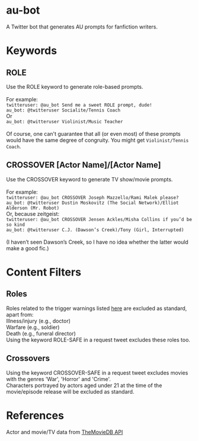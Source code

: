 # au-bot
A Twitter bot that generates AU prompts for fanfiction writers.

# Keywords

## ROLE
Use the ROLE keyword to generate role-based prompts.
<br>
<br>
For example:
<br>
`twitteruser: @au_bot Send me a sweet ROLE prompt, dude!`
<br>
`au_bot: @twitteruser Socialite/Tennis Coach`
<br>
Or
<br>
`au_bot: @twitteruser Violinist/Music Teacher`
<br>
<br>
Of course, one can't guarantee that all (or even most) of these prompts would have the same degree of congruity. You might get `Violinist/Tennis Coach`.

## CROSSOVER [Actor Name]/[Actor Name]
Use the CROSSOVER keyword to generate TV show/movie prompts.
<br>
<br>
For example:
<br>
`twitteruser: @au_bot CROSSOVER Joseph Mazzello/Rami Malek please?`
<br>
`au_bot: @twitteruser Dustin Moskovitz (The Social Network)/Elliot Alderson (Mr. Robot)`
<br>
Or, because zeitgeist:
<br>
`twitteruser: @au_bot CROSSOVER Jensen Ackles/Misha Collins if you’d be so kind`
<br>
`au_bot: @twitteruser C.J. (Dawson’s Creek)/Tony (Girl, Interrupted)`
<br>
<br>
(I haven’t seen Dawson’s Creek, so I have no idea whether the latter would make a good fic.)

# Content Filters

## Roles
Roles related to the trigger warnings listed [here](https://trigger-warnings.tumblr.com/tags) are excluded as standard, apart from:
<br>
Illness/injury (e.g., doctor)
<br>
Warfare (e.g., soldier)
<br>
Death (e.g., funeral director)
<br>
Using the keyword ROLE-SAFE in a request tweet excludes these roles too.

## Crossovers
Using the keyword CROSSOVER-SAFE in a request tweet excludes movies with the genres 'War', 'Horror' and 'Crime'.
<br>
Characters portrayed by actors aged under 21 at the time of the movie/episode release will be excluded as standard.

# References
Actor and movie/TV data from [TheMovieDB API](https://developers.themoviedb.org/)
